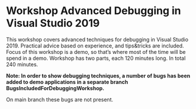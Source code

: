 # Workshop Advanced Debugging in Visual Studio 2019
This workshop covers advanced techniques for debugging in Visual Studio 2019. Practical advice based on experience, and tips&tricks are included.
Focus of this workshop is a demo, so that’s where most of the time will be spend in a demo.
Workshop has two parts, each 120 minutes long. In total 240 minutes.

**Note:
In order to show debugging techniques, a number of bugs has been added to demo applications in a separate branch BugsIncludedForDebuggingWorkshop.**

On main branch these bugs are not present.
